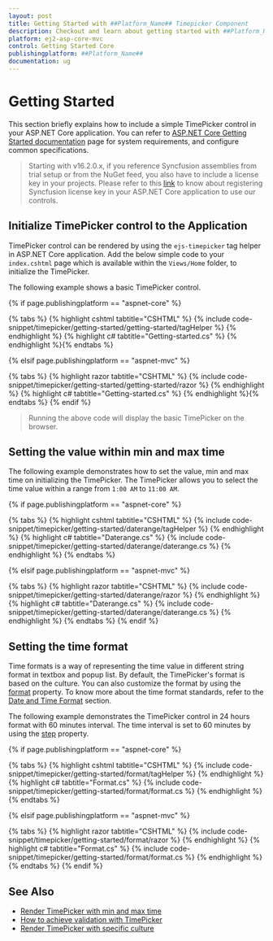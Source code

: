 ```yaml
---
layout: post
title: Getting Started with ##Platform_Name## Timepicker Component
description: Checkout and learn about getting started with ##Platform_Name## Timepicker component of Syncfusion Essential JS 2 and more details.
platform: ej2-asp-core-mvc
control: Getting Started Core
publishingplatform: ##Platform_Name##
documentation: ug
---
```



# Getting Started

This section briefly explains how to include a simple TimePicker control in your ASP.NET Core application. You can refer to [ASP.NET Core Getting Started documentation](../../getting-started/) page for system requirements, and configure common specifications.

> Starting with v16.2.0.x, if you reference Syncfusion assemblies from trial setup or from the NuGet feed, you also have to include a license key in your projects. Please refer to this [link](https://help.syncfusion.com/common/essential-studio/licensing/license-key#aspnet-core) to know about registering Syncfusion license key in your ASP.NET Core application to use our controls.

## Initialize TimePicker control to the Application

TimePicker control can be rendered by using the `ejs-timepicker` tag helper in ASP.NET Core application. Add the below simple code to your `index.cshtml` page which is available within the `Views/Home` folder, to initialize the TimePicker.

The following example shows a basic TimePicker control.

{% if page.publishingplatform == "aspnet-core" %}

{% tabs %}
{% highlight cshtml tabtitle="CSHTML" %}
{% include code-snippet/timepicker/getting-started/getting-started/tagHelper %}
{% endhighlight %}
{% highlight c# tabtitle="Getting-started.cs" %}
{% endhighlight %}{% endtabs %}

{% elsif page.publishingplatform == "aspnet-mvc" %}

{% tabs %}
{% highlight razor tabtitle="CSHTML" %}
{% include code-snippet/timepicker/getting-started/getting-started/razor %}
{% endhighlight %}
{% highlight c# tabtitle="Getting-started.cs" %}
{% endhighlight %}{% endtabs %}
{% endif %}



> Running the above code will display the basic TimePicker on the browser.

## Setting the value within min and max time

The following example demonstrates how to set the value, min and max time on initializing
the TimePicker. The TimePicker allows you to select the time value within a range from `1:00 AM` to `11:00 AM`.

{% if page.publishingplatform == "aspnet-core" %}

{% tabs %}
{% highlight cshtml tabtitle="CSHTML" %}
{% include code-snippet/timepicker/getting-started/daterange/tagHelper %}
{% endhighlight %}
{% highlight c# tabtitle="Daterange.cs" %}
{% include code-snippet/timepicker/getting-started/daterange/daterange.cs %}
{% endhighlight %}
{% endtabs %}

{% elsif page.publishingplatform == "aspnet-mvc" %}

{% tabs %}
{% highlight razor tabtitle="CSHTML" %}
{% include code-snippet/timepicker/getting-started/daterange/razor %}
{% endhighlight %}
{% highlight c# tabtitle="Daterange.cs" %}
{% include code-snippet/timepicker/getting-started/daterange/daterange.cs %}
{% endhighlight %}
{% endtabs %}
{% endif %}



## Setting the time format

Time formats is a way of representing the time value in different string format in textbox and popup
list. By default, the TimePicker's format is based on the culture. You can also customize the format by using the
[format](https://help.syncfusion.com/cr/aspnetcore-js2/Syncfusion.EJ2.Calendars.TimePicker.html#Syncfusion_EJ2_Calendars_TimePicker_Format)
property. To know more about the time format standards, refer to the
[Date and Time Format](../../common/internationalization#custom-formats) section.

The following example demonstrates the TimePicker control in 24 hours format with 60 minutes
interval. The time interval is set to
60 minutes by using the [step](https://help.syncfusion.com/cr/aspnetcore-js2/Syncfusion.EJ2.Calendars.TimePicker.html#Syncfusion_EJ2_Calendars_TimePicker_Step) property.

{% if page.publishingplatform == "aspnet-core" %}

{% tabs %}
{% highlight cshtml tabtitle="CSHTML" %}
{% include code-snippet/timepicker/getting-started/format/tagHelper %}
{% endhighlight %}
{% highlight c# tabtitle="Format.cs" %}
{% include code-snippet/timepicker/getting-started/format/format.cs %}
{% endhighlight %}
{% endtabs %}

{% elsif page.publishingplatform == "aspnet-mvc" %}

{% tabs %}
{% highlight razor tabtitle="CSHTML" %}
{% include code-snippet/timepicker/getting-started/format/razor %}
{% endhighlight %}
{% highlight c# tabtitle="Format.cs" %}
{% include code-snippet/timepicker/getting-started/format/format.cs %}
{% endhighlight %}
{% endtabs %}
{% endif %}



## See Also

* [Render TimePicker with min and max time](./time-range)
* [How to achieve validation with TimePicker](./how-to/client-side-validation-using-form-validator)
* [Render TimePicker with specific culture](./globalization)
